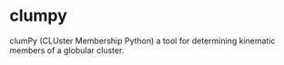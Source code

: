 # clumpy
clumPy (CLUster Membership Python) a tool for determining kinematic members of a globular cluster.
